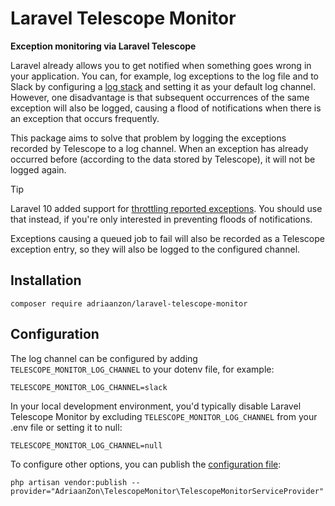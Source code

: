 # Laravel Telescope Monitor

**Exception monitoring via Laravel Telescope**

Laravel already allows you to get notified when something goes wrong in your application. You can, for example, log exceptions to the log file and to Slack by configuring a [log stack][] and setting it as your default log channel. However, one disadvantage is that subsequent occurrences of the same exception will also be logged, causing a flood of notifications when there is an exception that occurs frequently.

This package aims to solve that problem by logging the exceptions recorded by Telescope to a log channel. When an exception has already occurred before (according to the data stored by Telescope), it will not be logged again.

> [!TIP]
> Laravel 10 added support for [throttling reported exceptions][]. You should use that instead, if you're only interested in preventing floods of notifications.

Exceptions causing a queued job to fail will also be recorded as a Telescope exception entry, so they will also be logged to the configured channel.

## Installation

```shell
composer require adriaanzon/laravel-telescope-monitor
```

## Configuration

The log channel can be configured by adding `TELESCOPE_MONITOR_LOG_CHANNEL` to your dotenv file, for example:

```dotenv
TELESCOPE_MONITOR_LOG_CHANNEL=slack
```

In your local development environment, you'd typically disable Laravel Telescope Monitor by excluding `TELESCOPE_MONITOR_LOG_CHANNEL` from your .env file or setting it to null:

```dotenv
TELESCOPE_MONITOR_LOG_CHANNEL=null
```

To configure other options, you can publish the [configuration file][]:

```shell
php artisan vendor:publish --provider="AdriaanZon\TelescopeMonitor\TelescopeMonitorServiceProvider"
```

[log stack]: https://laravel.com/docs/11.x/logging#building-log-stacks
[configuration file]: config/telescope-monitor.php
[throttling reported exceptions]: https://laravel.com/docs/11.x/errors#throttling-reported-exceptions
